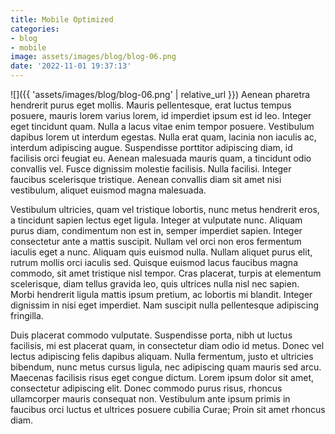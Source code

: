 ```yaml
---
title: Mobile Optimized
categories:
- blog
- mobile
image: assets/images/blog/blog-06.png
date: '2022-11-01 19:37:13'
---
```


![]({{ 'assets/images/blog/blog-06.png' | relative_url }})
Aenean pharetra hendrerit purus eget mollis. Mauris pellentesque, erat luctus tempus posuere, mauris lorem varius lorem, id imperdiet ipsum est id leo. Integer eget tincidunt quam. Nulla a lacus vitae enim tempor posuere. Vestibulum dapibus lorem ut interdum egestas. Nulla erat quam, lacinia non iaculis ac, interdum adipiscing augue. Suspendisse porttitor adipiscing diam, id facilisis orci feugiat eu. Aenean malesuada mauris quam, a tincidunt odio convallis vel. Fusce dignissim molestie facilisis. Nulla facilisi. Integer faucibus scelerisque tristique. Aenean convallis diam sit amet nisi vestibulum, aliquet euismod magna malesuada.

Vestibulum ultricies, quam vel tristique lobortis, nunc metus hendrerit eros, a tincidunt sapien lectus eget ligula. Integer at vulputate nunc. Aliquam purus diam, condimentum non est in, semper imperdiet sapien. Integer consectetur ante a mattis suscipit. Nullam vel orci non eros fermentum iaculis eget a nunc. Aliquam quis euismod nulla. Nullam aliquet purus elit, rutrum mollis orci iaculis sed. Quisque euismod lacus faucibus magna commodo, sit amet tristique nisl tempor. Cras placerat, turpis at elementum scelerisque, diam tellus gravida leo, quis ultrices nulla nisl nec sapien. Morbi hendrerit ligula mattis ipsum pretium, ac lobortis mi blandit. Integer dignissim in nisi eget imperdiet. Nam suscipit nulla pellentesque adipiscing fringilla.

Duis placerat commodo vulputate. Suspendisse porta, nibh ut luctus facilisis, mi est placerat quam, in consectetur diam odio id metus. Donec vel lectus adipiscing felis dapibus aliquam. Nulla fermentum, justo et ultricies bibendum, nunc metus cursus ligula, nec adipiscing quam mauris sed arcu. Maecenas facilisis risus eget congue dictum. Lorem ipsum dolor sit amet, consectetur adipiscing elit. Donec commodo purus risus, rhoncus ullamcorper mauris consequat non. Vestibulum ante ipsum primis in faucibus orci luctus et ultrices posuere cubilia Curae; Proin sit amet rhoncus diam.
